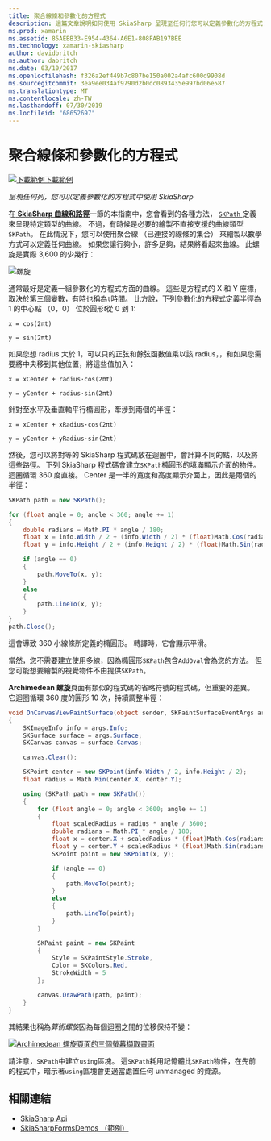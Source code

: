 ```yaml
---
title: 聚合線條和參數化的方程式
description: 這篇文章說明如何使用 SkiaSharp 呈現至任何行您可以定義參數化的方程式，並示範此範例程式碼。
ms.prod: xamarin
ms.assetid: 85AEBB33-E954-4364-A6E1-808FAB197BEE
ms.technology: xamarin-skiasharp
author: davidbritch
ms.author: dabritch
ms.date: 03/10/2017
ms.openlocfilehash: f326a2ef449b7c807be150a002a4afc600d9908d
ms.sourcegitcommit: 3ea9ee034af9790d2b0dc0893435e997bd06e587
ms.translationtype: MT
ms.contentlocale: zh-TW
ms.lasthandoff: 07/30/2019
ms.locfileid: "68652697"
---
```

# <a name="polylines-and-parametric-equations"></a>聚合線條和參數化的方程式

[![下載範例](~/media/shared/download.png)下載範例](https://docs.microsoft.com/samples/xamarin/xamarin-forms-samples/skiasharpforms-demos)

_呈現任何列，您可以定義參數化的方程式中使用 SkiaSharp_

在[ **SkiaSharp 曲線和路徑**](../curves/index.md)一節的本指南中，您會看到的各種方法， [ `SKPath` ](xref:SkiaSharp.SKPath)定義來呈現特定類型的曲線。 不過，有時候是必要的繪製不直接支援的曲線類型`SKPath`。 在此情況下，您可以使用聚合線 （已連接的線條的集合） 來繪製以數學方式可以定義任何曲線。 如果您讓行夠小，許多足夠，結果將看起來曲線。 此螺旋是實際 3,600 的少幾行：

![](polylines-images/spiralexample.png "螺旋")

通常最好是定義一組參數化的方程式方面的曲線。 這些是方程式的 X 和 Y 座標，取決於第三個變數，有時也稱為`t`時間。 比方說，下列參數化的方程式定義半徑為 1 的中心點 （0，0） 位於圓形*t*從 0 到 1:

`x = cos(2πt)`

`y = sin(2πt)`

 如果您想 radius 大於 1，可以只的正弦和餘弦函數值乘以該 radius，，和如果您需要將中央移到其他位置，將這些值加入：

`x = xCenter + radius·cos(2πt)`

`y = yCenter + radius·sin(2πt)`

針對至水平及垂直軸平行橢圓形，牽涉到兩個的半徑：

`x = xCenter + xRadius·cos(2πt)`

`y = yCenter + yRadius·sin(2πt)`

然後，您可以將對等的 SkiaSharp 程式碼放在迴圈中，會計算不同的點，以及將這些路徑。 下列 SkiaSharp 程式碼會建立`SKPath`橢圓形的填滿顯示介面的物件。 迴圈循環 360 度直接。 Center 是一半的寬度和高度顯示介面上，因此是兩個的半徑：

```csharp
SKPath path = new SKPath();

for (float angle = 0; angle < 360; angle += 1)
{
    double radians = Math.PI * angle / 180;
    float x = info.Width / 2 + (info.Width / 2) * (float)Math.Cos(radians);
    float y = info.Height / 2 + (info.Height / 2) * (float)Math.Sin(radians);

    if (angle == 0)
    {
        path.MoveTo(x, y);
    }
    else
    {
        path.LineTo(x, y);
    }
}
path.Close();
```

這會導致 360 小線條所定義的橢圓形。 轉譯時，它會顯示平滑。

當然，您不需要建立使用多線，因為橢圓形`SKPath`包含`AddOval`會為您的方法。 但您可能想要繪製的視覺物件不由提供`SKPath`。

**Archimedean 螺旋**頁面有類似的程式碼的省略符號的程式碼，但重要的差異。 它迴圈循環 360 度的圓形 10 次，持續調整半徑：

```csharp
void OnCanvasViewPaintSurface(object sender, SKPaintSurfaceEventArgs args)
{
    SKImageInfo info = args.Info;
    SKSurface surface = args.Surface;
    SKCanvas canvas = surface.Canvas;

    canvas.Clear();

    SKPoint center = new SKPoint(info.Width / 2, info.Height / 2);
    float radius = Math.Min(center.X, center.Y);

    using (SKPath path = new SKPath())
    {
        for (float angle = 0; angle < 3600; angle += 1)
        {
            float scaledRadius = radius * angle / 3600;
            double radians = Math.PI * angle / 180;
            float x = center.X + scaledRadius * (float)Math.Cos(radians);
            float y = center.Y + scaledRadius * (float)Math.Sin(radians);
            SKPoint point = new SKPoint(x, y);

            if (angle == 0)
            {
                path.MoveTo(point);
            }
            else
            {
                path.LineTo(point);
            }
        }

        SKPaint paint = new SKPaint
        {
            Style = SKPaintStyle.Stroke,
            Color = SKColors.Red,
            StrokeWidth = 5
        };

        canvas.DrawPath(path, paint);
    }
}
```

其結果也稱為*算術螺旋*因為每個迴圈之間的位移保持不變：

[![](polylines-images/archimedeanspiral-small.png "Archimedean 螺旋頁面的三個螢幕擷取畫面")](polylines-images/archimedeanspiral-large.png#lightbox "Archimedean 螺旋頁面的三個螢幕擷取畫面")

請注意，`SKPath`中建立`using`區塊。 這`SKPath`耗用記憶體比`SKPath`物件，在先前的程式中，暗示著`using`區塊會更適當處置任何 unmanaged 的資源。


## <a name="related-links"></a>相關連結

- [SkiaSharp Api](https://docs.microsoft.com/dotnet/api/skiasharp)
- [SkiaSharpFormsDemos （範例）](https://docs.microsoft.com/samples/xamarin/xamarin-forms-samples/skiasharpforms-demos)

